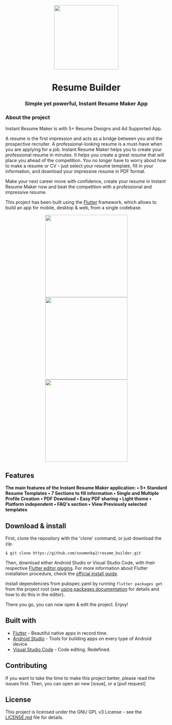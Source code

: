 <p align="center">
  <img src="https://github.com/soumenkp2/resume_builder/blob/development/RESUME4.jpg" width="200">
</p>
<h1 align="center">Resume Builder</h1>
<h3 align="center">Simple yet powerful, Instant Resume Maker App</h3>

### About the project

Instant Resume Maker is with 5+ Resume Designs and Ad Supported App.

A resume is the first impression and acts as a bridge between you and the prospective recruiter. A professional-looking resume is a must-have when you are applying for a job.
Instant Resume Maker helps you to create your professional resume in minutes. It helps you create a great resume that will place you ahead of the competition. You no longer have to worry about how to make a resume or CV - just select your resume template, fill in your information, and download your impressive resume in PDF format.

Make your next career move with confidence, create your resume in Instant Resume Maker now and beat the competition with a professional and impressive resume.


This project has been built using the [Flutter](https://flutter.io/) framework, which allows to build an app for mobile, desktop & web, from a single codebase.

<p align="center">
  <img src="https://github.com/soumenkp2/resume_builder/blob/development/RESUME1.png" width="256" hspace="4">
  <img src="https://github.com/soumenkp2/resume_builder/blob/development/RESUME2.png" width="256" hspace="4">
  <img src="https://github.com/soumenkp2/resume_builder/blob/development/RESUME3.png" width="256" hspace="4">
</p>

## Features

**The main features of the Instant Resume Maker application:
• 5+ Standard Resume Templates
• 7 Sections to fill information
• Single and Multiple Profile Creation
• PDF Download
• Easy PDF sharing
• Light theme
• Platform independent
• FAQ's section
• View Previously selected templates**

## Download & install

First, clone the repository with the 'clone' command, or just download the zip.

```
$ git clone https://github.com/soumenkp2/resume_builder.git
```

Then, download either Android Studio or Visual Studio Code, with their respective [Flutter editor plugins](https://flutter.io/get-started/editor/). For more information about Flutter installation procedure, check the [official install guide](https://flutter.io/get-started/install/).

Install dependencies from pubspec.yaml by running `flutter packages get` from the project root (see [using packages documentation](https://flutter.io/using-packages/#adding-a-package-dependency-to-an-app) for details and how to do this in the editor).

There you go, you can now open & edit the project. Enjoy!

## Built with

- [Flutter](https://flutter.dev/) - Beautiful native apps in record time.
- [Android Studio](https://developer.android.com/studio/index.html/) - Tools for building apps on every type of Android device.
- [Visual Studio Code](https://code.visualstudio.com/) - Code editing. Redefined.


## Contributing

If you want to take the time to make this project better, please read the issues first. Then, you can open an new [issue], or a [pull request]

## License

This project is licensed under the GNU GPL v3 License - see the [LICENSE.md](LICENSE.md) file for details.
